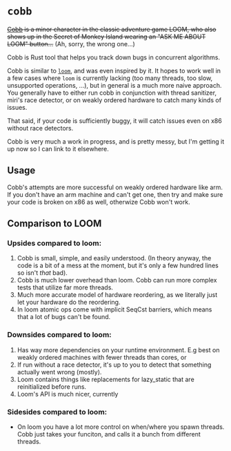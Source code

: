 # `cobb`

~~[Cobb](https://monkeyisland.fandom.com/wiki/Cobb) is a minor character in the classic adventure game LOOM, who also shows up in the Secret of Monkey Island wearing an "ASK ME ABOUT LOOM" button...~~ (Ah, sorry, the wrong one...)

Cobb is Rust tool that helps you track down bugs in concurrent algorithms.

Cobb is similar to [`loom`](https://crates.io/crates/loom), and was even inspired by it. It hopes to work well in a few cases where `loom` is currently lacking (too many threads, too slow, unsupported operations, ...), but in general is a much more naive approach. You generally have to either run cobb in conjunction with thread sanitizer, miri's race detector, or on weakly ordered hardware to catch many kinds of issues.

That said, if your code is sufficiently buggy, it will catch issues even on x86 without race detectors.

Cobb is very much a work in progress, and is pretty messy, but I'm getting it up now so I can link to it elsewhere.

## Usage

Cobb's attempts are more successful on weakly ordered hardware like arm. If you don't have an arm machine and can't get one, then try and make sure your code is broken on x86 as well, otherwize Cobb won't work.

## Comparison to LOOM

### Upsides compared to loom:

1. Cobb is small, simple, and easily understood. (In theory anyway, the code is a bit of a mess at the moment, but it's only a few hundred lines so isn't *that* bad).
2. Cobb is much lower overhead than loom. Cobb can run more complex tests that utilize far more threads.
3. Much more accurate model of hardware reordering, as we literally just let your hardware do the reordering.
4. In loom atomic ops come with implicit SeqCst barriers, which means that a lot of bugs can't be found.

### Downsides compared to loom:
1. Has way more dependencies on your runtime environment. E.g best on weakly ordered machines with fewer threads than cores, or
2. If run without a race detector, it's up to you to detect that something actually went wrong (mostly).
3. Loom contains things like replacements for lazy_static that are reinitialized before runs.
4. Loom's API is much nicer, currently

### Sidesides compared to loom:
- On loom you have a lot more control on when/where you spawn threads. Cobb just takes your funciton, and calls it a bunch from different threads.

